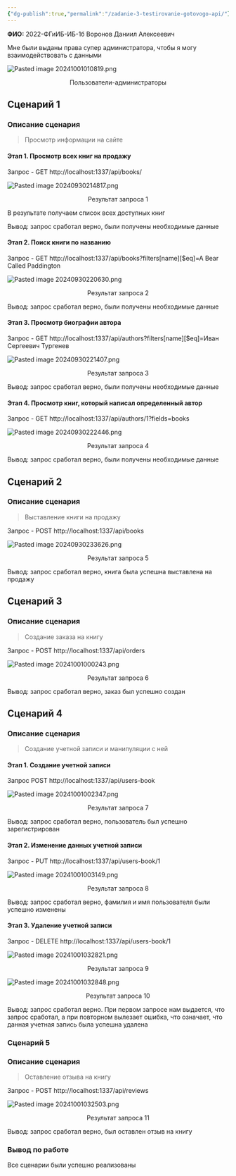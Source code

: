 ```yaml
---
{"dg-publish":true,"permalink":"/zadanie-3-testirovanie-gotovogo-api/"}
---
```


**ФИО:** 2022-ФГиИБ-ИБ-1б Воронов Даниил Алексеевич 

Мне были выданы права супер администратора, чтобы я могу взаимодействовать с данными

![Pasted image 20241001010819.png](/img/user/Pasted%20image%2020241001010819.png)
<div style="text-align: center;">
  Пользователи-администраторы
</div>


## Сценарий 1
### Описание сценария

>Просмотр информации на сайте

#### Этап 1. Просмотр всех книг на продажу

Запрос - GET http://localhost:1337/api/books/

![Pasted image 20240930214817.png](/img/user/Pasted%20image%2020240930214817.png)
<div style="text-align: center;">
  Результат запроса 1
</div>

В результате получаем список всех доступных книг

Вывод: запрос сработал верно, были получены необходимые данные

#### Этап 2. Поиск книги по названию

Запрос - GET http://localhost:1337/api/books?filters[name][$eq]=A Bear Called Paddington


![Pasted image 20240930220630.png](/img/user/Pasted%20image%2020240930220630.png)<div style="text-align: center;">
  Результат запроса 2
</div>

Вывод: запрос сработал верно, были получены необходимые данные

#### Этап 3. Просмотр биографии автора

Запрос - GET http://localhost:1337/api/authors?filters[name][$eq]=Иван Сергеевич Тургенев

![Pasted image 20240930221407.png](/img/user/Pasted%20image%2020240930221407.png)
<div style="text-align: center;">
  Результат запроса 3
</div>

Вывод: запрос сработал верно, были получены необходимые данные

#### Этап 4. Просмотр книг, который написал определенный автор

Запрос - GET http://localhost:1337/api/authors/1?fields=books

![Pasted image 20240930222446.png](/img/user/Pasted%20image%2020240930222446.png)
<div style="text-align: center;">
  Результат запроса 4
</div>

Вывод: запрос сработал верно, были получены необходимые данные

## Сценарий 2

### Описание сценария

>Выставление книги на продажу

Запрос - POST http://localhost:1337/api/books

![Pasted image 20240930233626.png](/img/user/Pasted%20image%2020240930233626.png)
<div style="text-align: center;">
  Результат запроса 5
</div>

Вывод: запрос сработал верно, книга была успешна выставлена на продажу

## Сценарий 3

### Описание сценария

>Создание заказа на книгу

Запрос - POST http://localhost:1337/api/orders

![Pasted image 20241001000243.png](/img/user/Pasted%20image%2020241001000243.png)
<div style="text-align: center;">
  Результат запроса 6
</div>

Вывод: запрос сработал верно, заказ был успешно создан

## Сценарий 4

### Описание сценария

>Создание учетной записи и манипуляции с ней

#### Этап 1. Создание учетной записи

Запрос POST http://localhost:1337/api/users-book

![Pasted image 20241001002347.png](/img/user/Pasted%20image%2020241001002347.png)
<div style="text-align: center;">
  Результат запроса 7
</div>

Вывод: запрос сработал верно, пользователь был успешно зарегистрирован

#### Этап 2. Изменение данных учетной записи

Запрос - PUT http://localhost:1337/api/users-book/1

![Pasted image 20241001003149.png](/img/user/Pasted%20image%2020241001003149.png)
<div style="text-align: center;">
  Результат запроса 8
</div>

Вывод: запрос сработал верно, фамилия и имя пользователя были успешно изменены

#### Этап 3. Удаление учетной записи

Запрос - DELETE http://localhost:1337/api/users-book/1

![Pasted image 20241001032821.png](/img/user/Pasted%20image%2020241001032821.png)
<div style="text-align: center;">
  Результат запроса 9
</div>

![Pasted image 20241001032848.png](/img/user/Pasted%20image%2020241001032848.png)
<div style="text-align: center;">
  Результат запроса 10
</div>

Вывод: запрос сработал верно. При первом запросе нам выдается, что запрос сработал, а при повторном вылезает ошибка, что означает, что данная учетная запись была успешна удалена
### Сценарий 5

### Описание сценария

>Оставление отзыва на книгу

Запрос - POST http://localhost:1337/api/reviews

![Pasted image 20241001032503.png](/img/user/Pasted%20image%2020241001032503.png)
<div style="text-align: center;">
  Результат запроса 11
</div>

Вывод: запрос сработал верно, был оставлен отзыв на книгу

### Вывод по работе

Все сценарии были успешно реализованы
